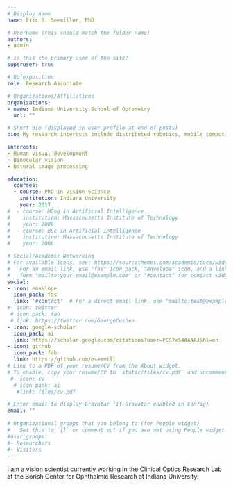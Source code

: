 ```yaml
---
# Display name
name: Eric S. Seemiller, PhD

# Username (this should match the folder name)
authors:
- admin

# Is this the primary user of the site?
superuser: true

# Role/position
role: Research Associate

# Organizations/Affiliations
organizations:
- name: Indiana University School of Optometry
  url: ""

# Short bio (displayed in user profile at end of posts)
bio: My research interests include distributed robotics, mobile computing and programmable matter.

interests:
- Human visual development
- Binocular vision
- Natural image processing

education:
  courses:
  - course: PhD in Vision Science
    institution: Indiana University
    year: 2017
#  - course: MEng in Artificial Intelligence
#    institution: Massachusetts Institute of Technology
#    year: 2009
#  - course: BSc in Artificial Intelligence
#    institution: Massachusetts Institute of Technology
#    year: 2008

# Social/Academic Networking
# For available icons, see: https://sourcethemes.com/academic/docs/widgets/#icons
#   For an email link, use "fas" icon pack, "envelope" icon, and a link in the
#   form "mailto:your-email@example.com" or "#contact" for contact widget.
social:
- icon: envelope
  icon_pack: fas
  link: '#contact'  # For a direct email link, use "mailto:test@example.org".
#- icon: twitter
 # icon_pack: fab
 # link: https://twitter.com/GeorgeCushen
- icon: google-scholar
  icon_pack: ai
  link: https://scholar.google.com/citations?user=PCG7xS4AAAAJ&hl=en
- icon: github
  icon_pack: fab
  link: https://github.com/eseemill
# Link to a PDF of your resume/CV from the About widget.
# To enable, copy your resume/CV to `static/files/cv.pdf` and uncomment the lines below.  
 #- icon: cv
  # icon_pack: ai
   #link: files/cv.pdf

# Enter email to display Gravatar (if Gravatar enabled in Config)
email: ""
  
# Organizational groups that you belong to (for People widget)
#   Set this to `[]` or comment out if you are not using People widget.  
#user_groups:
#- Researchers
#- Visitors
---
```


I am a vision scientist currently working in the Clinical Optics Research Lab at the Borish Center for Ophthalmic Research at Indiana University. 
